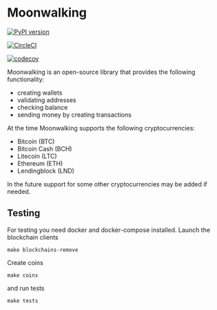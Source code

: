 # Moonwalking


[![PyPI version](https://badge.fury.io/py/moonwalking.svg)](https://badge.fury.io/py/moonwalking)

[![CircleCI](https://circleci.com/gh/lendingblock/moonwalking.svg?style=svg)](https://circleci.com/gh/lendingblock/moonwalking)

[![codecov](https://codecov.io/gh/lendingblock/moonwalking/branch/master/graph/badge.svg)](https://codecov.io/gh/lendingblock/moonwalking)


Moonwalking is an open-source library that provides the following functionality:
  - creating wallets
  - validating addresses
  - checking balance
  - sending money by creating transactions


At the time Moonwalking supports the following cryptocurrencies:
  - Bitcoin (BTC)
  - Bitcoin Cash (BCH)
  - Litecoin (LTC)
  - Ethereum (ETH)
  - Lendingblock (LND)


In the future support for some other cryptocurrencies may be added if needed.

## Testing

For testing you need docker and docker-compose installed.
Launch the blockchain clients
```
make blockchains-remove
```
Create coins
```
make coins
```
and run tests
```
make tests
```
